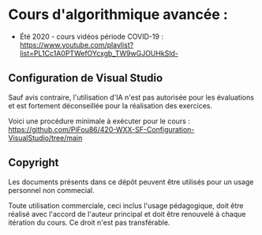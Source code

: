 # Cours d'algorithmique avancée : 
 - Été 2020 - cours vidéos période COVID-19 : https://www.youtube.com/playlist?list=PL1Cc1A0PTWefOYcxgb_TW9wGJOUHkSld-

## Configuration de Visual Studio

Sauf avis contraire, l'utilisation d'IA n'est pas autorisée pour les évaluations et est fortement déconseillée pour la réalisation des exercices.

Voici une procédure minimale à exécuter pour le cours : https://github.com/PiFou86/420-WXX-SF-Configuration-VisualStudio/tree/main

## Copyright

Les documents présents dans ce dépôt peuvent être utilisés pour un usage personnel non commecial.

Toute utilisation commerciale, ceci inclus l'usage pédagogique, doit être réalisé avec l'accord de l'auteur principal et doit être renouvelé à chaque itération du cours. Ce droit n'est pas transférable.

